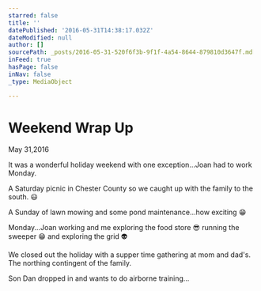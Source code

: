 ```yaml
---
starred: false
title: ''
datePublished: '2016-05-31T14:38:17.032Z'
dateModified: null
author: []
sourcePath: _posts/2016-05-31-520f6f3b-9f1f-4a54-8644-879810d3647f.md
inFeed: true
hasPage: false
inNav: false
_type: MediaObject

---
```

# Weekend Wrap Up

May 31,2016

It was a wonderful holiday weekend with one exception...Joan had to work Monday.

A Saturday picnic in Chester County so we caught up with the family to the south. 😃

A Sunday of lawn mowing and some pond maintenance...how exciting 😁

Monday...Joan working and me exploring the food store 😎 running the sweeper 😁 and exploring the grid 👽

We closed out the holiday with a supper time gathering at mom and dad's. The northing contingent of the family. 

Son Dan dropped in and wants to do airborne training...
